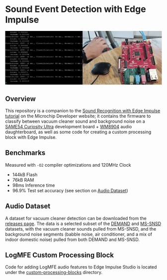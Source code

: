 # Sound Event Detection with Edge Impulse
![Deployed sound recognizer](assets/soundrecognition-with-edge-impulse.gif)

## Overview
This repository is a companion to the [Sound Recognition with Edge Impulse
tutorial](https://microchipdeveloper.com/machine-learning:soundrecognition-with-edge-impulse)
on the Microchip Developer website; it contains the firmware to classify between vacuum cleaner sound and background noise on a [SAME54 Curiosity
Ultra](https://www.microchip.com/DevelopmentTools/ProductDetails/PartNO/DM320210)
development board +
[WM8904](https://www.microchip.com/Developmenttools/ProductDetails/AC328904)
audio daughterboard, as well as some code for creating a custom processing block with Edge Impulse.

## Benchmarks
Measured with ``-O2`` compiler optimizations and 120MHz Clock
- 144kB Flash
- 76kB RAM
- 98ms Inference time
- 96.9% Test set accuracy (see section on [Audio Dataset](#audio-dataset))

## Audio Dataset
A dataset for vacuum cleaner detection can be downloaded from the [releases page](../../releases). The data is a selected subset of the [DEMAND](https://zenodo.org/record/1227121#.XRKKxYhKiUk) and [MS-SNSD](https://github.com/microsoft/MS-SNSD) datasets, with the vacuum cleaner sounds pulled from MS-SNSD, and the background noise segments (babble noise, air conditioner, and a mix of indoor domestic noise) pulled from both DEMAND and MS-SNSD.

## LogMFE Custom Processing Block
Code for adding LogMFE audio features to Edge Impulse Studio is located under the [custom-processing-blocks](custom-processing-blocks) directory.
